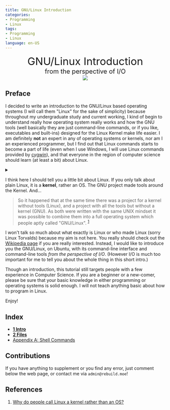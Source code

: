 ```yaml
---
title: GNU/Linux Introduction
categories: 
- Programming
- Linux
tags:
- Programming
- Linux
language: en-US
---
```


<div align="center" style="font-size: 33px">
    GNU/Linux Introduction
</div>
<div align="center" style="font-size: 20px">from the perspective of I/O
<br>
<img src="https://img.shields.io/badge/Rebuild-714026292-orange" />
</div>

## Preface

I decided to write an introduction to the GNU/Linux based operating systems (I will call them "Linux" for the sake of simplicity) because throughout my undergraduate study and current working, I kind of begin to understand really how operating system really works and how the GNU tools (well basically they are just command-line commands, or if you like, executables and built-ins) designed for the Linux Kernel make life easier. I am definitely **not** an expert in any of operating systems or kernels, nor am I an experienced programmer, but I find out that Linux commands starts to become a part of life (even when I use Windows, I will use Linux commands provided by [cygwin][cygwin]), and that everyone in the region of computer science should learn (at least a bit) about Linux.

<p>
    <details>
    <summary></summary>
    <p>Well another reason for me to write this is that my girlfriend has just become a freshman in Computer Science...❤️</p>
    <p>Knowledge keeps driving humanity. Any that might help, I will give. Just like the Ash in Dark Souls who will never give up knowing the faintness of Fire.</p>
    </details>
</p>

I think here I should tell you a little bit about Linux. If you only talk about plain Linux, it is a **kernel**, rather an OS. The GNU project made tools around the Kernel. And...

> So it happened that at the same time there was a project for a kernel without tools (Linux), and a project with all the tools but without a kernel (GNU). As both were written with the same UNIX mindset it was possible to combine them into a full operating system which people aptly called "GNU/Linux". <sup>[1](#References)</sup>

I won't talk so much about what exactly is Linux or who made Linux (sorry Linux Torvalds) because my aim is not here. You really should check out the [Wikipedia page][linux_kernel_wiki] if you are really interested. Instead, I would like to introduce you the GNU/Linux, on Ubuntu, with its command-line interface and command-line tools _from the perspective of I/O_. (However I/O is much too important for me to tell you about the whole thing in this short intro.)

Though an introduction, this tutorial still targets people with a few experience in Computer Science. If you are a beginner or a new-comer, please be sure that your basic knowledge in either programming or operating systems is solid enough. I will not teach anything basic about how to program in Linux.

Enjoy!

## Index

- [**1 Intro**](/programming/linux/tutorial/1-intro)
- [**2 Files**](/programming/linux/tutorial/2-files)
- [Appendix A: Shell Commands](/programming/linux/tutorial/commands)

## Contributions

If you have anything to supplement or you find any error, just comment below the web page, or contact me via `admin@rebuild.moe`!

## References

1. [Why do people call Linux a kernel rather than an OS?](https://unix.stackexchange.com/questions/94402/why-do-people-call-linux-a-kernel-rather-than-an-os)


[cygwin]: https://www.cygwin.com/
[linux_kernel_wiki]: https://en.wikipedia.org/wiki/Linux_kernel
[repo]: https://github.com/Shimogawa/shimogawa.github.io
